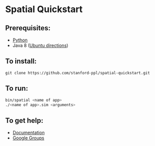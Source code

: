 # Spatial Quickstart

## Prerequisites:
  
  * [Python](https://www.python.org/downloads/)
  * Java 8 ([Ubuntu directions](https://www.digitalocean.com/community/tutorials/how-to-install-java-with-apt-get-on-ubuntu-16-04))

## To install:
  
  `git clone https://github.com/stanford-ppl/spatial-quickstart.git`


## To run:

```bash
bin/spatial <name of app>
./<name of app>.sim <arguments>
```

## To get help:

  * [Documentation](https://spatial.stanford.edu)
  * [Google Groups](https://groups.google.com/forum/#!forum/spatial-lang-users)
